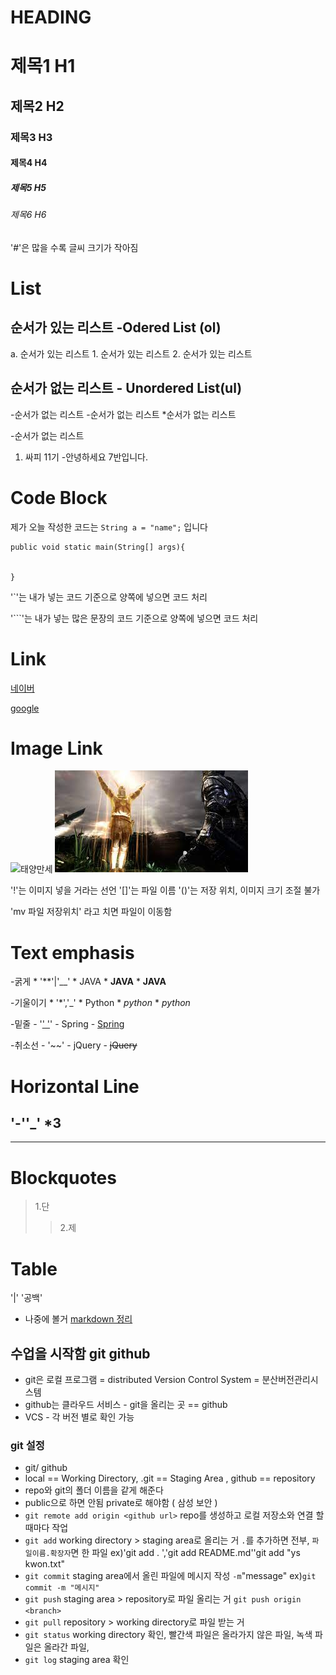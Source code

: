 # HEADING

# 제목1 H1
## 제목2 H2
### 제목3 H3
#### 제목4 H4
##### 제목5 H5
###### 제목6 H6

'#'은 많을 수록 글씨 크기가 작아짐

# List
## 순서가 있는 리스트 -Odered List (ol)
a. 순서가 있는 리스트
    1. 순서가 있는 리스트
    2. 순서가 있는 리스트

## 순서가 없는 리스트 - Unordered List(ul)
-순서가 없는 리스트
    -순서가 없는 리스트
        *순서가 없는 리스트

-순서가 없는 리스트


1. 싸피 11기
    -안녕하세요 7반입니다.
  


# Code Block
제가 오늘 작성한 코드는 `String a = "name";` 입니다
```
public void static main(String[] args){


}
```
'`'는 내가 넣는 코드 기준으로 양쪽에 넣으면 코드 처리

'```'는 내가 넣는 많은 문장의 코드 기준으로 양쪽에 넣으면 코드 처리


# Link
[네이버](https://www.naver.com)

[google](https://google.com)

# Image Link
![태양만세](./praise_the_sun.jpg)
![praise_the_sun](./assets/praise_the_sun.jpg)

'!'는 이미지 넣을 거라는 선언 '[]'는 파일 이름 '()'는 저장 위치, 이미지 크기 조절 불가

'mv 파일 저장위치' 라고 치면 파일이 이동함

# Text emphasis
-굵게
    * '**'|'__'
    * JAVA
    * **JAVA**
    * __JAVA__

-기울이기
    * '*','_'
    * Python
    * *python*
    * _python_

-밑줄
    - '<U>' '</U>'
    - Spring
    - <U>Spring</U>

-취소선
    - '~~'
    - jQuery
    - ~~jQuery~~

# Horizontal Line
'-''_' *3
---
____

# Blockquotes
> 1.단
>>2.제

# Table
'|' '공백'

- 나중에 볼거
[markdown 정리](https://www.heropy.dev/p/B74sNE)



## 수업을 시작함 git github

- git은 로컬 프로그램 = distributed Version Control System = 분산버전관리시스템
- github는 클라우드 서비스 - git을 올리는 곳 == github
- VCS - 각 버전 별로 확인 가능

### git 설정
- git/ github
- local == Working Directory, .git == Staging Area , github == repository
- repo와 git의 폴더 이름을 같게 해준다
- public으로 하면 안됨 private로 해야함 ( 삼성 보안 )
- `git remote add origin <github url>` repo를 생성하고 로컬 저장소와 연결 할 때마다 작업
- `git add` working directory > staging area로 올리는 거 `.`를 추가하면 전부, `파일이름.확장자`면 한 파일 ex)'git add . ','git add README.md''git add "ys kwon.txt"
- `git commit` staging area에서 올린 파일에 메시지 작성  `-m`"message" ex)`git commit -m "메시지"`
- `git push` staging area > repository로 파일 올리는 거 `git push origin <branch>`
- `git pull` repository > working directory로 파일 받는 거 
- `git status` working directory 확인, 빨간색 파일은 올라가지 않은 파일, 녹색 파일은 올라간 파일,
- `git log` staging area 확인